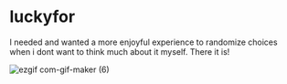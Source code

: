 # luckyfor
I needed and wanted a more enjoyful experience to randomize choices when i dont want to think much about it myself. There it is!

![ezgif com-gif-maker (6)](https://user-images.githubusercontent.com/94651050/200462137-09586ad9-f461-4b14-8998-4eea7ca78214.gif)
